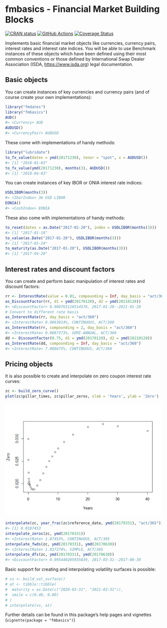 
<!-- README.md is generated from README.Rmd. Please edit that file -->

# fmbasics - Financial Market Building Blocks

<!-- badges: start -->

[![CRAN
status](https://www.r-pkg.org/badges/version/fmbasics)](https://CRAN.R-project.org/package=fmbasics)
[![GitHub
Actions](https://github.com/imanuelcostigan/fmbasics/workflows/R-CMD-check/badge.svg)](https://github.com/imanuelcostigan/fmbasics/actions?workflow=R-CMD-check)
[![Coverage
Status](https://img.shields.io/codecov/c/github/imanuelcostigan/fmbasics/master.svg)](https://codecov.io/github/imanuelcostigan/fmbasics?branch=master)
<!-- badges: end -->

Implements basic financial market objects like currencies, currency
pairs, interest rates and interest rate indices. You will be able to use
Benchmark instances of these objects which have been defined using their
most common conventions or those defined by International Swap Dealer
Association (ISDA, <https://www.isda.org>) legal documentation.

## Basic objects

You can create instances of key currencies and currency pairs (and of
course create your own implementations):

``` r
library("fmdates")
library("fmbasics")
AUD()
#> <Currency> AUD
AUDUSD()
#> <CurrencyPair> AUDUSD
```

These come with implementations of handy methods:

``` r
library("lubridate")
to_fx_value(dates = ymd(20171230), tenor = "spot", x = AUDUSD())
#> [1] "2018-01-03"
to_fx_value(ymd(20171230), months(3), AUDUSD())
#> [1] "2018-04-03"
```

You can create instances of key IBOR or ONIA interest rate indices:

``` r
USDLIBOR(months(3))
#> <IborIndex> 3m USD LIBOR
EONIA()
#> <CashIndex> EONIA
```

These also come with implementations of handy methods:

``` r
to_reset(dates = as.Date("2017-01-20"), index = USDLIBOR(months(3)))
#> [1] "2017-01-18"
to_value(as.Date("2017-01-20"), USDLIBOR(months(3)))
#> [1] "2017-01-24"
to_maturity(as.Date("2017-01-20"), USDLIBOR(months(3)))
#> [1] "2017-04-20"
```

## Interest rates and discount factors

You can create and perform basic manipulation of interest rates and
discount factors:

``` r
rr <- InterestRate(value = 0.01, compounding = Inf, day_basis = "act/365")
as_DiscountFactor(rr, d1 = ymd(20170120), d2 = ymd(20210120))
#> <DiscountFactor> 0.960763116514576, 2017-01-20--2021-01-20
# Convert to different rate basis
as_InterestRate(rr, day_basis = "act/360")
#> <InterestRate> 0.9863014%, CONTINUOUS, ACT/360
as_InterestRate(rr, compounding = 2, day_basis = "act/360")
#> <InterestRate> 0.9887373%, SEMI-ANNUAL, ACT/360
dd <- DiscountFactor(0.75, d1 = ymd(20170120), d2 = ymd(20210120))
as_InterestRate(dd, compounding = Inf, day_basis = "act/360")
#> <InterestRate> 7.088675%, CONTINUOUS, ACT/360
```

## Pricing objects

It is also possible to create and interpolate on zero coupon interest
rate curves:

``` r
zc <- build_zero_curve()
plot(zc$pillar_times, zc$pillar_zeros, xlab = 'Years', ylab = 'Zero')
```

![](inst/README-unnamed-chunk-7-1.png)<!-- -->

``` r
interpolate(zc, year_frac(zc$reference_date, ymd(20170331), "act/365"))
#> [1] 0.0187453
interpolate_zeros(zc, ymd(20170331))
#> <InterestRate> 1.87453%, CONTINUOUS, ACT/365
interpolate_fwds(zc, ymd(20170331), ymd(20170630))
#> <InterestRate> 1.837274%, SIMPLE, ACT/365
interpolate_dfs(zc, ymd(20170331), ymd(20170630))
#> <DiscountFactor> 0.995440285935839, 2017-03-31--2017-06-30
```

Basic support for creating and interpolating volatility surfaces is
possible:

``` r
# vs <- build_vol_surface()
# at <- tibble::tibble(
#  maturity = as.Date(c("2020-03-31", "2021-03-31")),
#  smile = c(0.40, 0.80)
# )
# interpolate(vs, at)
```

Further details can be found in this package’s help pages and vignettes
(`vignette(package = "fmbasics")`)
